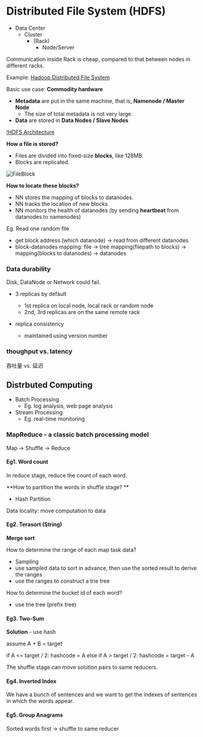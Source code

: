 <extoc></extoc>


# Distributed File System (HDFS)

- Data Center
    - Cluster
        - (Rack)
            - Node/Server

Communication inside Rack is cheap, compared to that between nodes in different racks.


Example: [Hadoop Distributed File System](https://hadoop.apache.org/docs/current/hadoop-project-dist/hadoop-hdfs/HdfsDesign.html)

Basic use case: **Commodity hardware**

- **Metadata** are put in the same machine, that is, **Namenode / Master Node**
    - The size of total metadata is not very large.
- **Data** are stored in **Data Nodes / Slave Nodes**

[!HDFS Architecture](http://hadoop.apache.org/docs/current/hadoop-project-dist/hadoop-hdfs/images/hdfsarchitecture.png)

**How a file is stored?**

- Files are divided into fixed-size **blocks**, like 128MB.
- Blocks are replicated.

![FileBlock](http://hadoop.apache.org/docs/current/hadoop-project-dist/hadoop-hdfs/images/hdfsdatanodes.png)

**How to locate these blocks?**

- NN stores the mapping of blocks to datanodes.
- NN tracks the location of new blocks
- NN monitors the health of datanodes (by sending **heartbeat** from datanodes to namenodes)


Eg. Read one random file

- get block address (which datanode) -> read from different datanodes
- block-datanodes mapping: file -> tree mapping(filepath to blocks) -> mapping(blocks to datanodes) -> datanodes

### Data durability

Disk, DataNode or Network could fail.

- 3 replicas by default
    - 1st replica on local node, local rack or random node
    - 2nd, 3rd replicas are on the same remote rack

- replica consistency
    - maintained using version number

### thoughput vs. latency

吞吐量 vs. 延迟

## Distrbuted Computing

- Batch Processing
    - Eg. log analysis, web page analysis
- Stream Processing
    - Eg. real-time monitoring

### MapReduce - a classic batch processing model

Map -> Shuffle -> Reduce

#### Eg1. Word count

In reduce stage, reduce the count of each word.

**How to partition the words in shuffle stage?
**
- Hash Partition

Data locality: move computation to data

#### Eg2. Terasort (String)

**Merge sort**

How to determine the range of each map task data?

- Sampling
- use sampled data to sort in advance, then use the sorted result to derive the ranges
- use the ranges to construct a trie tree

How to determine the bucket id of each word?

- use trie tree (prefix tree)

#### Eg3. Two-Sum

**Solution** - use hash

assume A + B = target

if A <= target / 2: hashcode = A
else if A > target / 2: hashcode = target - A

The shuffle stage can move solution pairs to same reducers.


#### Eg4. Inverted Index

We have a bunch of sentences and we want to get the indexes of sentences in which the words appear.

#### Eg5. Group Anagrams

Sorted words first
->
shuffle to same reducer

## 